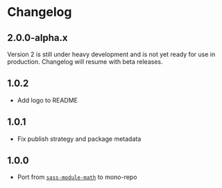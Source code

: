 # Changelog

<!-- The order of list items should be: Critical/Fixes, New, Update, Remove, Underpinnings -->
<!-- ## UNRELEASED -->

## 2.0.0-alpha.x

Version 2 is still under heavy development and is not yet ready for use in production. Changelog will resume with beta releases.

## 1.0.2

* Add logo to README

## 1.0.1

* Fix publish strategy and package metadata

## 1.0.0

* Port from [`sass-module-math`](https://www.npmjs.com/package/sass-module-math) to mono-repo
